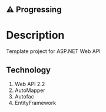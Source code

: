 
:warning: Progressing
---

# Description

Template project for ASP.NET Web API

## Technology

1.	Web API 2.2 
2.	AutoMapper
3.	Autofac
4.	EntityFramework

